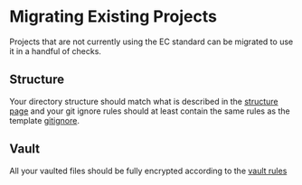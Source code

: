 # Migrating Existing Projects

Projects that are not currently using the EC standard can be migrated to use it in a handful of checks.

## Structure

Your directory structure should match what is described in the [structure page](./Structure.md)
and your git ignore rules should at least contain the same rules as the template [gitignore](../../.gitignore).

## Vault
All your vaulted files should be fully encrypted according to the [vault rules](./Vault.md#rules)